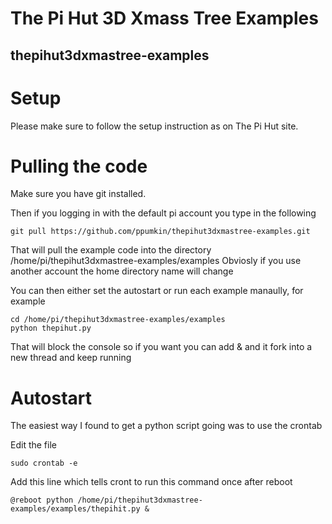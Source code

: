 # The Pi Hut 3D Xmass Tree Examples
## thepihut3dxmastree-examples

# Setup

Please make sure to follow the setup instruction as on The Pi Hut site.

# Pulling the code

Make sure you have git installed.

Then if you logging in with the default pi account you type in the following

    git pull https://github.com/ppumkin/thepihut3dxmastree-examples.git

That will pull the example code into the directory /home/pi/thepihut3dxmastree-examples/examples
Obviosly if you use another account the home directory name will change

You can then either set the autostart or run each example manaully, for example

    cd /home/pi/thepihut3dxmastree-examples/examples
    python thepihut.py

That will block the console so if you want you can add & and it fork into a new thread and keep running

# Autostart 
The easiest way I found to get a python script going was to use the crontab

Edit the file

    sudo crontab -e

Add this line which tells cront to run this command once after reboot

    @reboot python /home/pi/thepihut3dxmastree-examples/examples/thepihit.py &
